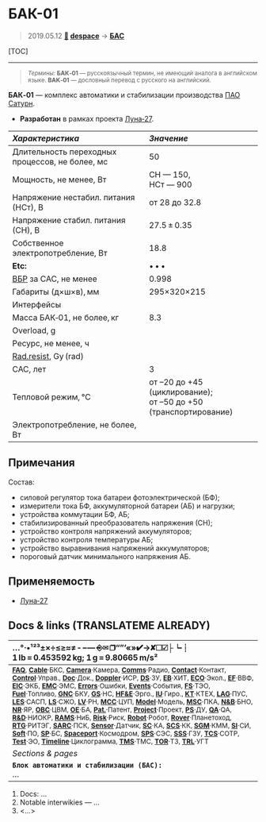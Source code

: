 # БАК-01
> 2019.05.12 **[🚀](../index/index.md) [despace](index.md)** → **[БАС](acuer.md)**

[TOC]

---

> <small>*Термины:* **БАК‑01** — русскоязычный термин, не имеющий аналога в английском языке. **BAK‑01** — дословный перевод с русского на английский.</small>

**БАК‑01** — комплекс автоматики и стабилизации производства [ПАО Сатурн](пао_сатурн.md).
   - **Разработан** в рамках проекта [Луна‑27](луна_27.md).

<small>

|  *Характеристика*  |  *Значение*  |
|:--|:--|
| Длительность переходных процессов, не более, мс  | 50  |
| Мощность, не менее, Вт  | СН — 150,<br> НСт — 900  |
| Напряжение нестабил. питания (НСт), В  | от 28 до 32.8  |
| Напряжение стабил. питания (СН), В  | 27.5 ± 0.35  |
| Собственное электропотребление, Вт  | 18.8  |
|**Etc:**|• • •|
| [ВБР](rams.md) за САС, не менее  | 0.998  |
| Габариты (д×ш×в), мм  | 295×320×215  |
|Интерфейсы|    |
| Масса БАК‑01, не более, кг  | 8.3  |
|Overload, g|   |
| Ресурс, не менее, ч  |    |
|[Rad.resist](ion_rad.md), Gy (rad)|    |
| САС, лет  | 3  |
| Тепловой режим, ℃  | от –20 до +45 (циклирование);<br> от –50 до +50 (транспортирование)  |
| Электропотребление, не более, Вт  |    |

</small>



<p style="page-break-after:always"> </p>

## Примечания
Состав:

   - силовой регулятор тока батареи фотоэлектрической (БФ);
   - измерители тока БФ, аккумуляторной батареи (АБ) и нагрузки;
   - устройства коммутации БФ, АБ;
   - стабилизированный преобразователь напряжения (СН);
   - устройство контроля напряжений аккумуляторов;
   - устройство контроля температуры АБ;
   - устройство выравнивания напряжений аккумуляторов;
   - пороговый датчик минимального напряжения АБ.



## Применяемость
   - [Луна‑27](луна_27.md)



<p style="page-break-after:always"> </p>

## Docs & links (TRANSLATEME ALREADY)
|…°·•¹²³±×÷≤≥≈≠ ‑ −— ⎆✉ ❐“”’«»✔→✘☐☑├┕┆ 1 lb = 0.453592 kg; 1 g = 9.80665 m/s²|
|:--|
|<small>**[FAQ](faq.md)**, **[Cable](cable.md)**·БКС, **[Camera](camera.md)**·Камера, **[Comms](comms.md)**·Радио, **[Contact](contact.md)**·Контакт, **[Control](control.md)**·Управ., **[Doc](doc.md)**·Док., **[Doppler](doppler.md)**·ИСР, **[DS](ds.md)**·ЗУ, **[EB](eb.md)**·ХИТ, **[ECO](ecology.md)**·Экол., **[EF](ef.md)**·ВВФ, **[ElC](elc.md)**·ЭКБ, **[EMC](emc.md)**·ЭМС, **[Errors](error.md)**·Ошибки, **[Events](event.md)**·События, **[FS](fs.md)**·ТЭО, **[Fuel](fuel.md)**·Топливо, **[GNC](gnc.md)**·БКУ, **[GS](scs.md)**·НС, **[HF&E](hfe.md)**·Эрго., **[IU](iu.md)**·Гиро., **[KT](kt.md)**·КТЕХ, **[LAG](lag.md)**·ПУC, **[LES](les.md)**·САСП, **[LS](ls.md)**·СЖО, **[LV](lv.md)**·РН, **[MCC](mcc.md)**·ЦУП, **[Model](model.md)**·Модель, **[MSC](sc.md)**·ПКА, **[N&B](nnb.md)**·БНО, **[NR](nr.md)**·ЯР, **[OBC](obc.md)**·ЦВМ, **[OE](oe.md)**·БА, **[Pat.](патент.md)**·Патент, **[Project](project.md)**·Проект, **[PS](ps.md)**·ДУ, **[QA](quality.md)**·QA, **[R&D](rnd.md)**·НИОКР, **[RAMS](rams.md)**·НиБ, **[Risk](risk.md)**·Риск, **[Robot](robotics.md)**·Робот, **[Rover](rover.md)**·Планетоход, **[RTG](rtg.md)**·РИТЭГ, **[SARC](sarc.md)**·ПСК, **[Sensor](sensor.md)**·Датчик, **[SC](sc.md)**·КА, **[SCS](scs.md)**·КК, **[SGM](sgm.md)**·КММ, **[SI](si.md)**·СИ, **[Soft](soft.md)**·ПО, **[SP](sp.md)**·БС, **[Spaceport](spaceport.md)**·Космодром, **[SPS](sps.md)**·СЭС, **[SSS](sss.md)**·ГЗУ, **[TCS](tcs.md)**·СОТР, **[Test](test.md)**·ЭО, **[Timeline](timeline.md)**·Циклограмма, **[TMS](tms.md)**·ТМС, **[TOR](tor.md)**·ТЗ, **[TRL](trl.md)**·УГТ</small>|
|*Sections & pages*|
|**`Блок автоматики и стабилизации (БАС):`**<br> … |

   1. Docs: …
   1. Notable interwikies — …
   1. <…>
